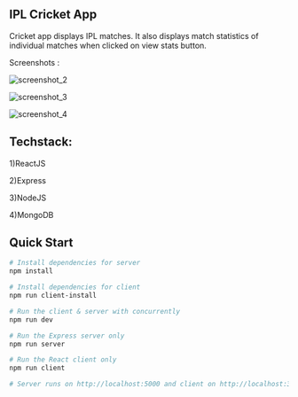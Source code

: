 ## IPL Cricket App
Cricket app displays IPL matches. It also displays match statistics of individual matches when clicked on view stats button. 

Screenshots : 

![screenshot_2](https://user-images.githubusercontent.com/16613832/35732043-00edc134-083e-11e8-9a08-a0a6b2bc3f5c.png)


![screenshot_3](https://user-images.githubusercontent.com/16613832/35732149-66ba226e-083e-11e8-8122-e782270da8bb.png)


![screenshot_4](https://user-images.githubusercontent.com/16613832/35732163-721149e4-083e-11e8-9b6e-265e65f3ecb8.png)




## Techstack:

1)ReactJS

2)Express

3)NodeJS

4)MongoDB


## Quick Start

``` bash
# Install dependencies for server
npm install

# Install dependencies for client
npm run client-install

# Run the client & server with concurrently
npm run dev

# Run the Express server only
npm run server

# Run the React client only
npm run client

# Server runs on http://localhost:5000 and client on http://localhost:3000
```
